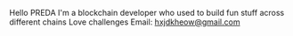 Hello PREDA
I'm a blockchain developer who used to build fun stuff across different chains
Love challenges
Email: hxjdkheow@gmail.com

